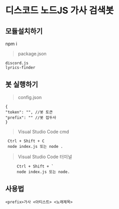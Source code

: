 # 디스코드 노드JS 가사 검색봇

## 모듈설치하기
npm i
> package.json

    discord.js
    lyrics-finder

## 봇 실행하기
> config.json

    {
    "token": "", //봇 토큰
    "prefix": "" //봇 접두사
    }   

> Visual Studio Code 
> cmd

     Ctrl + Shift + C 
     node index.js 또는 node .
 > Visual Studio Code 터미널
     
         Ctrl + Shift + `
         node index.js 또는 node.
## 사용법
    <prefix>가사 <아티스트> <노래제목>
